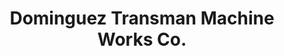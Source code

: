 ---
title: "Dominguez Transman Machine Works Co."
url: /imus/dominguez-transman-machine-works-co/
shop: Autowerkstatt
---